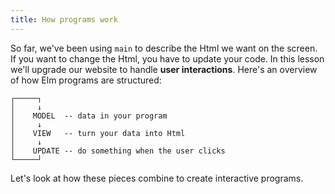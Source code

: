 ```yaml
---
title: How programs work
---
```

So far, we've been using `main` to describe the Html we want on the screen. If you want to change the Html, you have to update your code. In this lesson we'll upgrade our website to handle **user interactions**.
Here's an overview of how Elm programs are structured:

    ┌─────┐
    │     ↓
    │    MODEL  -- data in your program
    │     ↓
    │    VIEW   -- turn your data into Html
    │     ↓
    │    UPDATE -- do something when the user clicks
    └─────┘

Let's look at how these pieces combine to create interactive programs.